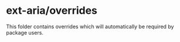 # ext-aria/overrides

This folder contains overrides which will automatically be required by package users.

